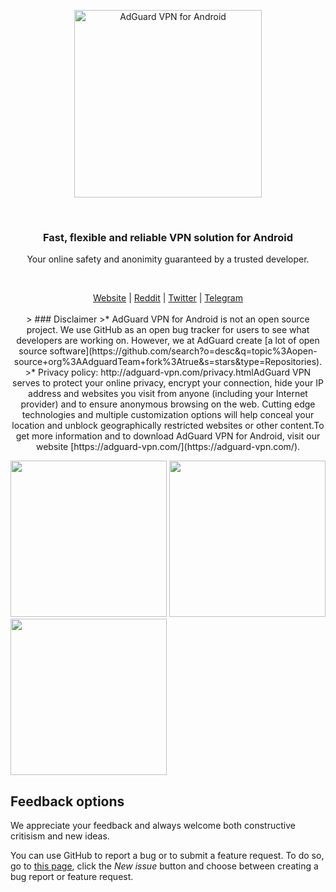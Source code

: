 <p align="center">
  <img src="https://cdn.adguard.com/public/Adguard/Common/Logos/vpn_logo_a.svg" width="300px" alt="AdGuard VPN for Android"
 />
  </p>
​
<h3 align="center">Fast, flexible and reliable VPN solution for Android</h3>
<p align="center">
  Your online safety and anonimity guaranteed by a trusted developer.
</p>
​
<p align="center">
    <a href="https://adguard-vpn.com/">Website</a> |
    <a href="https://reddit.com/r/Adguard">Reddit</a> |
    <a href="https://twitter.com/AdGuard">Twitter</a> |
    <a href="https://t.me/adguard_en">Telegram</a>
    <br /><br />
​
> ### Disclaimer
>* AdGuard VPN for Android is not an open source project. We use GitHub as an open bug tracker for users to see what developers are working on. However, we at AdGuard create [a lot of open source software](https://github.com/search?o=desc&q=topic%3Aopen-source+org%3AAdguardTeam+fork%3Atrue&s=stars&type=Repositories).
>* Privacy policy: http://adguard-vpn.com/privacy.html
​
AdGuard VPN serves to protect your online privacy, encrypt your connection, hide your IP address and websites you visit from anyone (including your Internet provider) and to ensure anonymous browsing on the web. Cutting edge technologies and multiple customization options will help conceal your location and unblock geographically restricted websites or other content.
​
To get more information and to download AdGuard VPN for Android, visit our website [https://adguard-vpn.com/](https://adguard-vpn.com/).

<image src="https://cdn.adguard.com/public/Adguard/screenshots/vpn-android/vpn1.png" width="250"> <image src="https://cdn.adguard.com/public/Adguard/screenshots/vpn-android/vpn2.png" width="250"> <image src="https://cdn.adguard.com/public/Adguard/screenshots/vpn-android/vpn3.png" width="250">

<a id="feedback"></a>
## Feedback options

We appreciate your feedback and always welcome both constructive critisism and new ideas.

You can use GitHub to report a bug or to submit a feature request. To do so, go to [this page](https://github.com/AdguardTeam/AdguardVPNForAndroid/issues), click the *New issue* button and choose between creating a bug report or feature request.